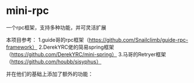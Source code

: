 # mini-rpc
一个rpc框架，支持多种功能，并可灵活扩展

本项目参考：
1.guide哥的rpc框架（https://github.com/Snailclimb/guide-rpc-framework）
2.DerekYRC佬的简易spring框架（https://github.com/DerekYRC/mini-spring）
3.马哥的Retryer框架（https://github.com/houbb/sisyphus）

并在他们的基础上添加了额外的功能：
